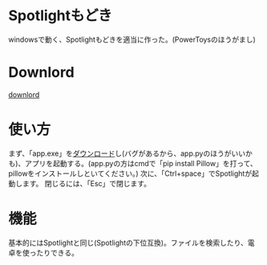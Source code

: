 # Spotlightもどき
windowsで動く、Spotlightもどきを適当に作った。(PowerToysのほうがまし)

# Downlord
[downlord](https://github.com/dostesuto/Spotlight/releases/tag/spotsearch)
# 使い方
まず、「app.exe」を[ダウンロード](https://github.com/dostesuto/Spotlight/releases/tag/spotsearch)し(バグがあるから、app.pyのほうがいいかも)、アプリを起動する。(app.pyの方はcmdで「pip install Pillow」を打って、pillowをインストールしといてください。)
次に、「Ctrl+space」でSpotlightが起動します。
閉じるには、「Esc」で閉じます。

# 機能
基本的にはSpotlightと同じ(Spotlightの下位互換)。ファイルを検索したり、電卓を使ったりできる。
